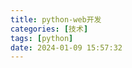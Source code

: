 ```yaml
---
title: python-web开发
categories: [技术]
tags: [python]
date: 2024-01-09 15:57:32
---
```






<!-- more -->